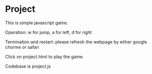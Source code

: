 # Project
This is simple javascript game.

Operation: w for jump, a for left, d for right

Termination and restart: please refresh the webpage by either google chorme or safari

Click on project.html to play the game. 

Codebase is project.js